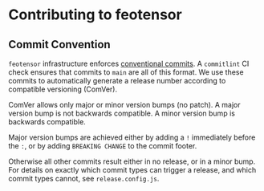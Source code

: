 # Contributing to feotensor

## Commit Convention

`feotensor` infrastructure enforces [conventional commits](https://www.conventionalcommits.org/en/v1.0.0/).
A `commitlint` CI check ensures that commits to `main` are all of this format. We use these commits
to automatically generate a release number according to compatible versioning (ComVer).

ComVer allows only major or minor version bumps (no patch). A major version bump is not backwards
compatible. A minor version bump is backwards compatible.

Major version bumps are achieved either by adding a `!` immediately before the `:`, or by adding
`BREAKING CHANGE` to the commit footer.

Otherwise all other commits result either in no release, or in a minor bump. For details on exactly
which commit types can trigger a release, and which commit types cannot, see `release.config.js`.
